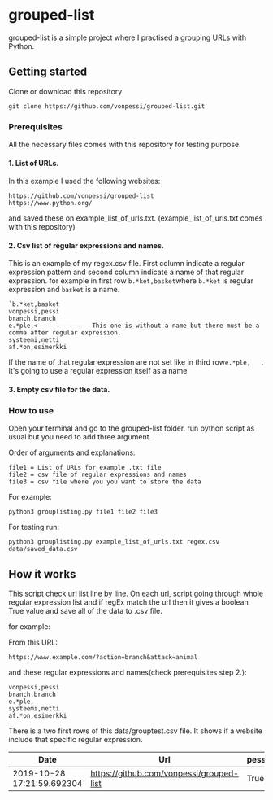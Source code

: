 # grouped-list
grouped-list is a simple project where I practised a grouping URLs with Python.
## Getting started
Clone or download this repository
```
git clone https://github.com/vonpessi/grouped-list.git
```
### Prerequisites
All the necessary files comes with this repository for testing purpose.
#### 1. List of URLs. 

In this example I used the following websites:
```
https://github.com/vonpessi/grouped-list
https://www.python.org/
```
and saved these on example_list_of_urls.txt. (example_list_of_urls.txt comes with this repository)

#### 2. Csv list of regular expressions and names.

This is an example of my regex.csv file. First column indicate a regular expression pattern and second column indicate a name of that regular expression. for example in first row ```b.*ket,basket```where ```b.*ket``` is regular expression and ```basket``` is a name.
```
`b.*ket,basket
vonpessi,pessi
branch,branch
e.*ple,< ------------- This one is without a name but there must be a comma after regular expression.
systeemi,netti
af.*on,esimerkki
```
If the name of that regular expression are not set like in third row```e.*ple,   ```. It's going to use a regular expression itself as a name.

#### 3. Empty csv file for the data.

### How to use
Open your terminal and go to the grouped-list folder.
run python script as usual but you need to add three argument.

Order of arguments and explanations:
```
file1 = List of URLs for example .txt file
file2 = csv file of regular expressions and names
file3 = csv file where you you want to store the data
```
For example:
```
python3 grouplisting.py file1 file2 file3
```
For testing run:
```
python3 grouplisting.py example_list_of_urls.txt regex.csv data/saved_data.csv
```
## How it works
This script check url list line by line. On each url, script going through whole regular expression list and if regEx match the url then it gives a boolean True value and save all of the data to .csv file.

for example:

From this URL:
```
https://www.example.com/?action=branch&attack=animal
```
and these regular expressions and names(check prerequisites step 2.):
```
vonpessi,pessi
branch,branch
e.*ple,
systeemi,netti
af.*on,esimerkki
```

There is a two first rows of this data/grouptest.csv file. It shows if a website include that specific regular expression.

|Date|Url|pessi|branch|e.*ple|netti|esimerkki|
|---|---|---|---|---|---|---|
|2019-10-28 17:21:59.692304|https://github.com/vonpessi/grouped-list|True|True|True|False|True|


